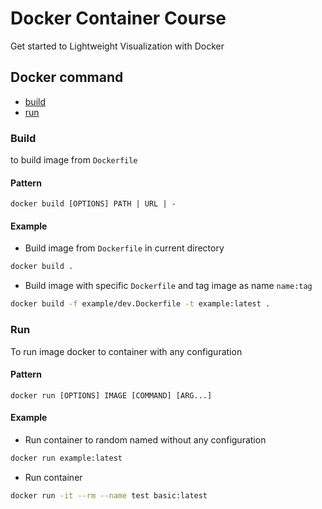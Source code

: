 # Docker Container Course
Get started to Lightweight Visualization with Docker

## Docker command

- [build](https://docs.docker.com/engine/reference/commandline/image_build/)
- [run](https://docs.docker.com/engine/reference/commandline/container_run/)

### Build
to build image from `Dockerfile`

#### Pattern
`docker build [OPTIONS] PATH | URL | -`

#### Example 

- Build image from `Dockerfile` in current directory
```sh
docker build .
```

- Build image with specific `Dockerfile` and tag image as name `name:tag`
```sh
docker build -f example/dev.Dockerfile -t example:latest .
```

### Run
To run image docker to container with any configuration

#### Pattern
`docker run [OPTIONS] IMAGE [COMMAND] [ARG...]`

#### Example

- Run container to random named without any configuration 
```sh
docker run example:latest
```

- Run container 
```sh
docker run -it --rm --name test basic:latest
```